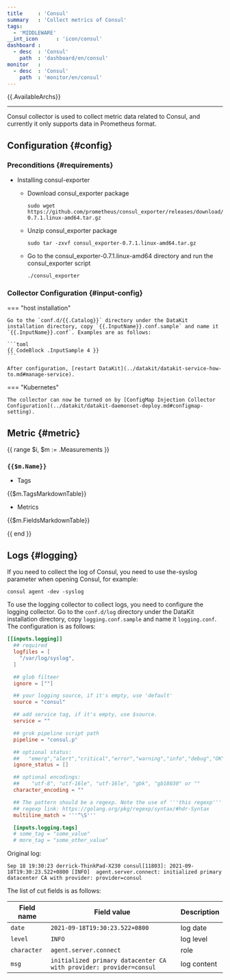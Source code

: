 ```yaml
---
title     : 'Consul'
summary   : 'Collect metrics of Consul'
tags:
  - 'MIDDLEWARE'
__int_icon      : 'icon/consul'
dashboard :
  - desc  : 'Consul'
    path  : 'dashboard/en/consul'
monitor   :
  - desc  : 'Consul'
    path  : 'monitor/en/consul'
---
```



{{.AvailableArchs}}

---

Consul collector is used to collect metric data related to Consul, and currently it only supports data in Prometheus format.

## Configuration {#config}

### Preconditions {#requirements}

- Installing consul-exporter
    - Download consul_exporter package

      ```shell
      sudo wget https://github.com/prometheus/consul_exporter/releases/download/v0.7.1/consul_exporter-0.7.1.linux-amd64.tar.gz
      ```

    - Unzip consul_exporter package

      ```shell
      sudo tar -zxvf consul_exporter-0.7.1.linux-amd64.tar.gz  
      ```

    - Go to the consul_exporter-0.7.1.linux-amd64 directory and run the consul_exporter script

      ```shell
      ./consul_exporter     
      ```

### Collector Configuration {#input-config}

<!-- markdownlint-disable MD046 -->
=== "host installation"

    Go to the `conf.d/{{.Catalog}}` directory under the DataKit installation directory, copy `{{.InputName}}.conf.sample` and name it `{{.InputName}}.conf`. Examples are as follows:
    
    ```toml
    {{ CodeBlock .InputSample 4 }}
    ```
    
    After configuration, [restart DataKit](../datakit/datakit-service-how-to.md#manage-service).

=== "Kubernetes"

    The collector can now be turned on by [ConfigMap Injection Collector Configuration](../datakit/datakit-daemonset-deploy.md#configmap-setting).

<!-- markdownlint-enable -->

## Metric {#metric}

{{ range $i, $m := .Measurements }}

### `{{$m.Name}}`

- Tags

{{$m.TagsMarkdownTable}}

- Metrics

{{$m.FieldsMarkdownTable}}

{{ end }}

## Logs {#logging}

If you need to collect the log of Consul, you need to use the-syslog parameter when opening Consul, for example:

```shell
consul agent -dev -syslog
```

To use the logging collector to collect logs, you need to configure the logging collector. Go to the `conf.d/log` directory under the DataKit installation directory, copy `logging.conf.sample` and name it  `logging.conf`.
The configuration is as follows:

```toml
[[inputs.logging]]
  ## required
  logfiles = [
    "/var/log/syslog",
  ]

  ## glob filteer
  ignore = [""]

  ## your logging source, if it's empty, use 'default'
  source = "consul"

  ## add service tag, if it's empty, use $source.
  service = ""

  ## grok pipeline script path
  pipeline = "consul.p"

  ## optional status:
  ##   "emerg","alert","critical","error","warning","info","debug","OK"
  ignore_status = []

  ## optional encodings:
  ##    "utf-8", "utf-16le", "utf-16le", "gbk", "gb18030" or ""
  character_encoding = ""

  ## The pattern should be a regexp. Note the use of '''this regexp'''
  ## regexp link: https://golang.org/pkg/regexp/syntax/#hdr-Syntax
  multiline_match = '''^\S'''

  [inputs.logging.tags]
  # some_tag = "some_value"
  # more_tag = "some_other_value"
```

Original log:

```log
Sep 18 19:30:23 derrick-ThinkPad-X230 consul[11803]: 2021-09-18T19:30:23.522+0800 [INFO]  agent.server.connect: initialized primary datacenter CA with provider: provider=consul
```

The list of cut fields is as follows:

| Field name      | Field value                                                             | Description     |
| ---         | ---                                                                | ---      |
| `date`      | `2021-09-18T19:30:23.522+0800`                                     | log date |
| `level`     | `INFO`                                                             | log level |
| `character` | `agent.server.connect`                                             | role     |
| `msg`       | `initialized primary datacenter CA with provider: provider=consul` | log content |

